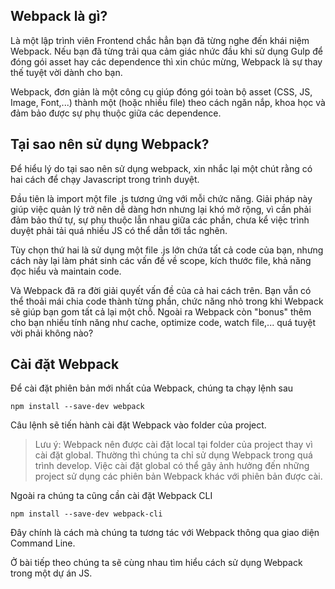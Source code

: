 ## Webpack là gì?

Là một lập trình viên Frontend chắc hẳn bạn đã từng nghe đến khái niệm Webpack. Nếu bạn đã từng trải qua cảm giác nhức đầu khi sử dụng Gulp để đóng gói asset hay các dependence thì xin chúc mừng, Webpack là sự thay thế tuyệt vời dành cho bạn. 

Webpack, đơn giản là một công cụ giúp đóng gói toàn bộ asset (CSS, JS, Image, Font,...) thành một (hoặc nhiều file) theo cách ngăn nắp, khoa học và đảm bảo được sự phụ thuộc giữa các dependence.

## Tại sao nên sử dụng Webpack?

Để hiểu lý do tại sao nên sử dụng webpack, xin nhắc lại một chút rằng có hai cách để chạy Javascript trong trình duyệt. 

Đầu tiên là import một file .js tương ứng với mỗi chức năng. Giải pháp này giúp việc quản lý trở nên dễ dàng hơn nhưng lại khó mở rộng, vì cần phải đảm bảo thứ tự, sự phụ thuộc lẫn nhau giữa các phần, chưa kể việc trình duyệt phải tải quá nhiều JS có thể dẫn tới tắc nghẽn. 

Tùy chọn thứ hai là sử dụng một file .js lớn chứa tất cả code của bạn, nhưng cách này lại làm phát sinh các vấn đề về scope, kích thước file, khả năng đọc hiểu và maintain code. 

Và Webpack đã ra đời giải quyết vấn đề của cả hai cách trên. Bạn vẫn có thể thoải mái chia code thành từng phần, chức năng nhỏ trong khi Webpack sẽ giúp bạn gom tất cả lại một chỗ. Ngoài ra Webpack còn "bonus" thêm cho bạn nhiều tính năng như cache, optimize code, watch file,... quá tuyệt vời phải không nào?

## Cài đặt Webpack

Để cài đặt phiên bản mới nhất của Webpack, chúng ta chạy lệnh sau
```shell
npm install --save-dev webpack
```
Câu lệnh sẽ tiến hành cài đặt Webpack vào folder của project.

> Lưu ý: Webpack nên được cài đặt local tại folder của project thay vì cài đặt global. Thường thì chúng ta chỉ sử dụng Webpack trong quá trình develop. Việc cài đặt global có thể gây ảnh hưởng đến những project sử dụng các phiên bản Webpack khác với phiên bản được cài.

Ngoài ra chúng ta cũng cần cài đặt Webpack CLI
```shell
npm install --save-dev webpack-cli
```
Đây chính là cách mà chúng ta tương tác với Webpack thông qua giao diện Command Line.

Ở bài tiếp theo chúng ta sẽ cùng nhau tìm hiểu cách sử dụng Webpack trong một dự án JS.